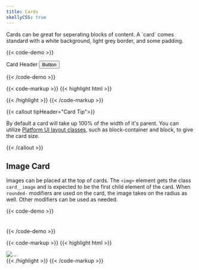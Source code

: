 ```yaml
---
title: Cards
skellyCSS: true
---
```

<section class="p-0 mb-4">
Cards can be great for seperating blocks of content. A `card` comes standard with a white background, light grey border, and
some padding.

{{< code-demo >}}
<div class="block-container">
  <div class="block laptop-up-3">
    <div class="card">
      <div class="card__header">
        Card Header
        <button class="button">Button</button>
      </div>
      <div class="card__content">
        <p class="skeleton" data-lines="4"></p>
      </div>
    </div>
  </div>
</div>
{{< /code-demo >}}

{{< code-markup >}}
{{< highlight html >}}
<div class="card">
    <div class="card__header">
      <!-- Header goes here! -->
    </div>
    <div class="card__content">
        <!-- Content goes here! -->
    </div>
</div>
{{< /highlight >}} 
{{< /code-markup >}}

{{< callout tipHeader="Card Tip">}} 
  <p>By default a card will take up 100% of the width of it's parent. You can utilize <a class="text-navy text-underline--hover" href="../../layout/layout">Platform UI layout classes</a>, such as block-container and block, to give the card size.</p>
{{< /callout >}}
</section>


<section class="p-0">

## Image Card

Images can be placed at the top of cards. The `<img>` element gets the class `card__image` and is expected to be the first child element of the card.
When `rounded-` modifiers are used on the card, the image takes on the radius as well. Other modifiers can be used as needed.

{{< code-demo >}}
<div class="block-container">
  <div class="block laptop-up-3">
        <div class="card">
            <div class="card__image">
                <img class="skeleton-image w-100 skeleton-image--landscape" />
            </div>
            <div class="card__content">
                <h3 class="skeleton skeleton--md"></h3>
                <p class="skeleton" data-lines="4"></p>
            </div>
        </div>
    </div>
</div>
{{< /code-demo >}}

{{< code-markup >}}
{{< highlight html >}}
<div class="card">
    <img class="card__image" src="..." alt="..." />
    <div class="card__content">
        <!-- Content goes here! -->
    </div>
</div>
{{< /highlight >}} 
{{< /code-markup >}}
</section>
